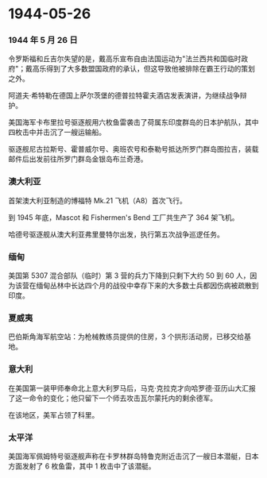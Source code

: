 # 1944-05-26

### 1944 年 5 月 26 日

令罗斯福和丘吉尔失望的是，戴高乐宣布自由法国运动为"法兰西共和国临时政府"；戴高乐得到了大多数盟国政府的承认，但这导致他被排除在霸王行动的策划之外。

阿道夫·希特勒在德国上萨尔茨堡的德普拉特霍夫酒店发表演讲，为继续战争辩护。

美国海军卡布里拉号驱逐舰用六枚鱼雷袭击了荷属东印度群岛的日本护航队，其中四枚击中并击沉了一艘运输船。

驱逐舰尼古拉斯号、霍普威尔号、奥班农号和泰勒号抵达所罗门群岛图拉吉，装载邮件后出发前往所罗门群岛金银岛布兰奇港。

### 澳大利亚

首架澳大利亚制造的博福特 Mk.21 飞机（A8）首次飞行。

到 1945 年底，Mascot 和 Fishermen\'s Bend 工厂共生产了 364 架飞机。

哈德号驱逐舰从澳大利亚弗里曼特尔出发，执行第五次战争巡逻任务。

### 缅甸

美国第 5307 混合部队（临时）第 3 营的兵力下降到只剩下大约 50 到 60
人，因为该营在缅甸丛林中长达四个月的战役中幸存下来的大多数士兵都因伤病被疏散到印度。

### 夏威夷

巴伯斯角海军航空站：为枪械教练员提供的住房，3
个拱形活动房，已移交给基地。

### 意大利

在美国第一装甲师奉命北上意大利罗马后，马克·克拉克才向哈罗德·亚历山大汇报了这一命令的变化；他只留下一个师去攻击瓦尔蒙托内的剩余德军。

在该地区，美军占领了科里。

### 太平洋

美国海军佩姆特号驱逐舰声称在卡罗林群岛特鲁克附近击沉了一艘日本潜艇，日本方面发射了
6 枚鱼雷，其中 1 枚击中了该潜艇。